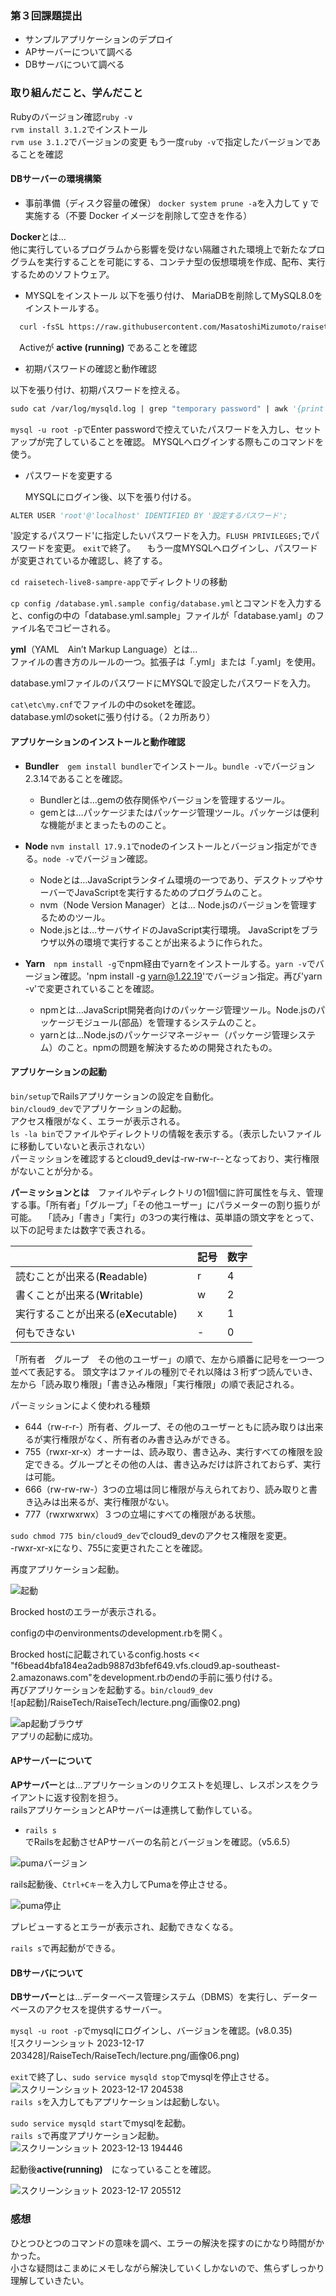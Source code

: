 ### 第３回課題提出  

- サンプルアプリケーションのデプロイ
- APサーバーについて調べる
- DBサーバについて調べる

  
### 取り組んだこと、学んだこと

Rubyのバージョン確認`ruby -v`  
`rvm install 3.1.2`でインストール  
`rvm use 3.1.2`でバージョンの変更 もう一度`ruby -v`で指定したバージョンであることを確認  

#### DBサーバーの環境構築
- 事前準備（ディスク容量の確保）
`docker system prune -a`を入力して y で実施する（不要 Docker イメージを削除して空きを作る）  

**Docker**とは…  
他に実行しているプログラムから影響を受けない隔離された環境上で新たなプログラムを実行することを可能にする、コンテナ型の仮想環境を作成、配布、実行するためのソフトウェア。

- MYSQLをインストール
以下を張り付け、 MariaDBを削除してMySQL8.0をインストールする。
```vb
  curl -fsSL https://raw.githubusercontent.com/MasatoshiMizumoto/raisetech_documents/main/aws/scripts/mysql_amazon_linux_2.sh | sh
```
　Activeが **active (running)** であることを確認

- 初期パスワードの確認と動作確認  

以下を張り付け、初期パスワードを控える。  
```vb
sudo cat /var/log/mysqld.log | grep "temporary password" | awk '{print $13}'
```  
`mysql -u root -p`でEnter passwordで控えていたパスワードを入力し、セットアップが完了していることを確認。 MYSQLへログインする際もこのコマンドを使う。  


- パスワードを変更する

  MYSQLにログイン後、以下を張り付ける。
  
```vb
ALTER USER 'root'@'localhost' IDENTIFIED BY '設定するパスワード';
```

'設定するパスワード'に指定したいパスワードを入力。`FLUSH PRIVILEGES;`でパスワードを変更。 `exit`で終了。 　もう一度MYSQLへログインし、パスワードが変更されているか確認し、終了する。      
  
  
  
`cd raisetech-live8-sampre-app`でディレクトリの移動    


`cp config /database.yml.sample config/database.yml`とコマンドを入力すると、configの中の「database.yml.sample」ファイルが「database.yaml」のファイル名でコピーされる。    

**yml**（YAML　Ain’t Markup Language）とは…  
ファイルの書き方のルールの一つ。拡張子は「.yml」または「.yaml」を使用。    

database.ymlファイルのパスワードにMYSQLで設定したパスワードを入力。  

`cat\etc\my.cnf`でファイルの中のsoketを確認。  
database.ymlのsoketに張り付ける。（２カ所あり）

#### アプリケーションのインストールと動作確認  

- **Bundler**　`gem install bundler`でインストール。`bundle -v`でバージョン2.3.14であることを確認。

  - Bundlerとは…gemの依存関係やバージョンを管理するツール。  
  - gemとは…パッケージまたはパッケージ管理ツール。パッケージは便利な機能がまとまったもののこと。
    
- **Node** `nvm install 17.9.1`でnodeのインストールとバージョン指定ができる。`node -v`でバージョン確認。  

  - Nodeとは…JavaScriptランタイム環境の一つであり、デスクトップやサーバーでJavaScriptを実行するためのプログラムのこと。
  - nvm（Node Version Manager）とは… Node.jsのバージョンを管理するためのツール。
  - Node.jsとは…サーバサイドのJavaScript実行環境。 JavaScriptをブラウザ以外の環境で実行することが出来るように作られた。 
 
      
- **Yarn**　`npm install -g`でnpm経由でyarnをインストールする。`yarn -v`でバージョン確認。'npm install -g yarn@1.22.19'でバージョン指定。再び'yarn -v'で変更されていることを確認。
  - npmとは…JavaScript開発者向けのパッケージ管理ツール。Node.jsのパッケージモジュール(部品）を管理するシステムのこと。     
  - yarnとは…Node.jsのパッケージマネージャー（パッケージ管理システム）のこと。npmの問題を解決するための開発されたもの。

#### アプリケーションの起動
   `bin/setup`でRailsアプリケーションの設定を自動化。  
  `bin/cloud9_dev`でアプリケーションの起動。  
アクセス権限がなく、エラーが表示される。  
`ls -la bin`でファイルやディレクトリの情報を表示する。（表示したいファイルに移動していないと表示されない）  
パーミッションを確認するとcloud9_devは-rw-rw-r--となっており、実行権限がないことが分かる。  


**パーミッションとは**　ファイルやディレクトリの1個1個に許可属性を与え、管理する事。「所有者」「グループ」「その他ユーザー」にパラメーターの割り振りが可能。  　「読み」「書き」「実行」の3つの実行権は、英単語の頭文字をとって、以下の記号または数字で表される。

  |      |  **記号**    | **数字**   |      
  | ---- | ---- | ---- | 
  | 読むことが出来る(**R**eadable) | r | 4|
  | 書くことが出来る(**W**ritable)　| w | 2 |
  | 実行することが出来る(e**X**ecutable)　| x | 1 |
  | 何もできない　| - | 0 |

  「所有者　グループ　その他のユーザー」の順で、左から順番に記号を一つ一つ並べて表記する。
  頭文字はファイルの種別でそれ以降は３桁ずつ読んでいき、左から「読み取り権限」「書き込み権限」「実行権限」の順で表記される。  

パーミッションによく使われる種類
- 644（rw-r-r-）所有者、グループ、その他のユーザーともに読み取りは出来るが実行権限がなく、所有者のみ書き込みができる。  
- 755（rwxr-xr-x）オーナーは、読み取り、書き込み、実行すべての権限を設定できる。グループとその他の人は、書き込みだけは許されておらず、実行は可能。  
- 666（rw-rw-rw-）3つの立場は同じ権限が与えられており、読み取りと書き込みは出来るが、実行権限がない。
- 777（rwxrwxrwx）３つの立場にすべての権限がある状態。
    
`sudo chmod 775 bin/cloud9_dev`でcloud9_devのアクセス権限を変更。    
-rwxr-xr-xになり、755に変更されたことを確認。  

再度アプリケーション起動。  

![起動](/RaiseTech/RaiseTech/lecture.png/画像01.png)

Brocked hostのエラーが表示される。  

configの中のenvironmentsのdevelopment.rbを開く。  

Brocked hostに記載されているconfig.hosts << "f6bead4bfa184ea2adb9887d3bfef649.vfs.cloud9.ap-southeast-2.amazonaws.com"をdevelopment.rbのendの手前に張り付ける。  
再びアプリケーションを起動する。`bin/cloud9_dev`  
![ap起動]/RaiseTech/RaiseTech/lecture.png/画像02.png)  


![ap起動ブラウザ](/RaiseTech/RaiseTech/lecture.png/画像03.png)    
アプリの起動に成功。  

#### APサーバーについて   
**APサーバー**とは…アプリケーションのリクエストを処理し、レスポンスをクライアントに返す役割を担う。  
railsアプリケーションとAPサーバーは連携して動作している。  

- `rails s`でRailsを起動させAPサーバーの名前とバージョンを確認。（v5.6.5）
  
 ![pumaバージョン](/RaiseTech/RaiseTech/lecture.png/画像04.png)

 rails起動後、`Ctrl+Cキー`を入力してPumaを停止させる。  
 
 
  ![puma停止](/RaiseTech/RaiseTech/lecture.png/画像05.png)

プレビューするとエラーが表示され、起動できなくなる。  

`rails s`で再起動ができる。 

#### DBサーバについて   

**DBサーバー**とは…データーベース管理システム（DBMS）を実行し、データーベースのアクセスを提供するサーバー。  

`mysql -u root -p`でmysqlにログインし、バージョンを確認。(v8.0.35)  
![スクリーンショット 2023-12-17 203428]/RaiseTech/RaiseTech/lecture.png/画像06.png)  

`exit`で終了し、`sudo service mysqld stop`でmysqlを停止させる。  
![スクリーンショット 2023-12-17 204538](/RaiseTech/RaiseTech/lecture.png/画像07.png)  
`rails s`を入力してもアプリケーションは起動しない。  

`sudo service mysqld start`でmysqlを起動。  
`rails s`で再度アプリケーション起動。  
![スクリーンショット 2023-12-13 194446](/RaiseTech/RaiseTech/lecture.png/画像08.png)

起動後**active(running)**　になっていることを確認。  

![スクリーンショット 2023-12-17 205512](/RaiseTech/RaiseTech/lecture.png/画像09.png)  

### 感想

ひとつひとつのコマンドの意味を調べ、エラーの解決を探すのにかなり時間がかかった。  
小さな疑問はこまめにメモしながら解決していくしかないので、焦らずしっかり理解していきたい。


